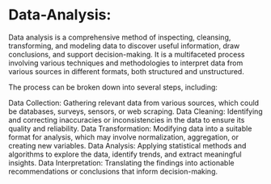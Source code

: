 # Data-Analysis:
Data analysis is a comprehensive method of inspecting, cleansing, transforming, and modeling data to discover useful information, draw conclusions, and support decision-making. It is a multifaceted process involving various techniques and methodologies to interpret data from various sources in different formats, both structured and unstructured.

The process can be broken down into several steps, including:

Data Collection: Gathering relevant data from various sources, which could be databases, surveys, sensors, or web scraping.
Data Cleaning: Identifying and correcting inaccuracies or inconsistencies in the data to ensure its quality and reliability.
Data Transformation: Modifying data into a suitable format for analysis, which may involve normalization, aggregation, or creating new variables.
Data Analysis: Applying statistical methods and algorithms to explore the data, identify trends, and extract meaningful insights.
Data Interpretation: Translating the findings into actionable recommendations or conclusions that inform decision-making.
